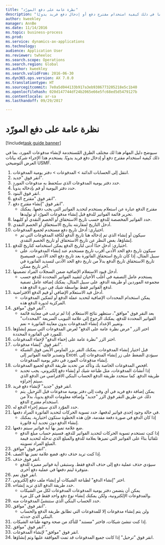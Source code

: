 ```yaml
--- 
title: "نظرة عامة على دفع المورّد"
description: "سيوضح دليل المهام هذا لك مختلف الطرق المُستخدمة لإنشاء مدفوعات المورد، بما في ذلك كيفية استخدام مقترح دفع أو إدخال دفع فريد يدويًا."
author: kweekley
manager: AnnBe
ms.date: 11/14/2016
ms.topic: business-process
ms.prod: 
ms.service: dynamics-ax-applications
ms.technology: 
audience: Application User
ms.reviewer: twheeloc
ms.search.scope: Operations
ms.search.region: Global
ms.author: kweekley
ms.search.validFrom: 2016-06-30
ms.dyn365.ops.version: AX 7.0.0
ms.translationtype: HT
ms.sourcegitcommit: 7e0a5d044133b917a3eb9386773205218e5c1b40
ms.openlocfilehash: 020d147744df24b2065e66e5fc68ed5d5479127b
ms.contentlocale: ar-sa
ms.lasthandoff: 09/29/2017

---
```

# <a name="vendor-payment-overview"></a>نظرة عامة على دفع المورّد

[!include[task guide banner](../../includes/task-guide-banner.md)]

سيوضح دليل المهام هذا لك مختلف الطرق المُستخدمة لإنشاء مدفوعات المورد، بما في ذلك كيفية استخدام مقترح دفع أو إدخال دفع فريد يدويًا. يستخدم هذا الإجراء شركة بيانات العرض التوضيحي USMF.

1. انتقل إلى الحسابات الدائنة > المدفوعات‬ > دفتر يومية المدفوعات‬‬.
2. انقر فوق "جديد".
3. حدد دفتر يومية المدفوعات الذي ستُحفظ به مدفوعات المورد. 
4. حدد دفتر اليومية أو قم بإدخاله يدوياً.
5. انقر فوق البنود.
6. انقر فوق "مقترح الدفع".
7. انقر فوق "إنشاء مقترح دفع".
    * مقترح الدفع عبارة عن استعلام يستخدم لتحديد الفواتير التي يجب دفعها. يمكنك تحرير قائمة الفواتير للدفع قبل إنشاء مدفوعات المورّد أو توليدها.  
8. حدد الفواتير المخصصة للدفع حسب تاريخ الاستحقاق أو الخصم النقدي أو كليهما. 
9. أدخل التاريخ لمقارنته بتاريخ الاستحقاق أو الخصم النقدي. 
10. اختياري: أدخل تاريخ دفع مستخدم لجميع المدفوعات.
    * سيكون أو إنشاء الذي تم إدخاله هنا تاريخ الدفع لكافة المدفوعات التي تم إنشاؤها، بغض النظر عن تاريخ الاستحقاق أو تاريخ الخصم النقدي.  
11. اختياري: أدخل حدًا أدنى لتاريخ الدفع يمكن استخدامه كتاريخ للدفع.
    * سيكون تاريخ دفع الحد الأدنى أقرب تاريخ مستخدم عند إنشاء المدفوعات. على سبيل المثال، إذا كان تاريخ استحقاق الفاتورة بعد تاريخ دفع الحد الأدنى، فسيصبح تاريخ الاستحقاق تاريخ الدفع بدلاً من تاريخ دفع الحد الأدنى لتسديد الفاتورة في آخر تاريخ ممكن.  
12. أدخل قيود الاستعلام الإضافية ضمن السجلات المراد تضمينها.
    * يستخدم عامل التصفية في أغلب الأحيان لتقييد الفواتير المحددة للدفع حسب مجموعة الموردين أو طريقة الدفع. على سبيل المثال، يمكنك إضافة عامل تصفية لدفع الفواتير فقط بواسطة شيك في دورة الدفع هذه.  
13. أدخل قيد الاستعلام الإضافي أو قيم الدفع الافتراضية. 
    * يمكن استخدام المحددات الإضافية لتحديد عملة الدفع أو لتمكين المدفوعات المركزية لدورة الدفع هذه.  
14. انقر فوق "موافق".
    * بعد النقر فوق "موافق"، ستظهر نتائج الاستعلام. إذا لم ترغب في معاينة قائمة الفواتير المحددة للدفع، يمكنك الرجوع إلى علامة التبويب السريعة "المحددات" وتغيير الإعداد إنشاء المدفوعات بدون معاينة الفاتورة‬ = نعم.  
15. اختر الزر "عرض نظرة عامة على الدفع" لعرض المدفوعات التي سيتم إنشاؤها للمورد في الفاتورة المحددة.
16. اختر الزر "نظرة عامة على إخفاء الدفع" لإخفاء المدفوعات. 
17. انقر فوق "إنشاء مدفوعات".
    * قبل اختيار إنشاء المدفوعات، يمكنك النقر بزر الماوس الأيمن فوق الشبكة وتصدير قائمة الفواتير إلى Excel. سيؤدي الضغط على زر إنشاء المدفوعات إلى إنشاء مدفوعات المورد في دفتر يومية المدفوعات.  
18. افحص المدفوعات الخاصة بك وتأكد من تحديد طريقة الدفع لجميع المدفوعات. 
    * إذا أنشأتَ المدفوعات، مثل طباعة شيك أو إنشاء دفع إلكتروني، يجب تحديد طريقة الدفع. كما ستحدد طريقة الدفع الحساب البنكي الافتراضي من الدفع الذي سيتم إجراؤه.  
19. انقر فوق "جديد" لإنشاء دفع فريد.
    * يمكن إضافة دفع فريد في أي وقت إلى دفتر يومية مدفوعات قبل الترحيل. يتم ذلك عن طريق النقر فوق الزر "جديد" وإضافة معلومات الدفع يدوياً، بدلاً من استخدام مقترح الدفع.  
20. حدد الموّرد الذي سيتم إجراء الدفع له.
21. في حالة وجود إحدى فواتير لدفعها، حدد تسوية الحركات لتحديد الفاتورة المراد دفعها.
    * إذا كان الدفع في صورة دفعة مقدمة، فإن هذه الخطوة ستكون اختيارية. يمكنك إنشاء الدفع دون تحديد أية فاتورة.  
22. ضع علامة تميز بها أية فواتير سيتم دفعها.
    * إذا كنت تستخدم تسوية الحركات لتحديد الفواتير للدفع، فسيتم حساب مبلغ الدفع تلقائياً بناءً على الفواتير التي تميزها بعلامة للدفع والمبلغ الذي تدخلَه لتحديد قيمة المبلغ المراد تسويته.  
23. انقر فوق "موافق".
24. إذا كنت تريد حذف دفع، فضع علامة تميز بها الصف.
25. انقر فوق حذف.
    * سيؤدي حذف عملية دفع إلى حذف الدفع فقط. وستبقى أية فواتير مميزة للدفع متوفرة ليتم دفعها في عملية دفع أخرى.  
26. انقر فوق نعم.
27. اختر "إنشاء الدفع" لطباعة الشيكات أو إنشاء ملف دفع إلكتروني.
28. حدد طريقة الدفع الذي تريد إنشاءه.
    * يمكن أن يتضمن دفتر يومية المدفوعات المدفوعات لكل من الشيكات والمدفوعات الإلكترونية، ولكن يمكنك إنشاء نوع دفع واحد فقط في كل مرة.  
29. حدد الحساب البنكي الذي ستنشئُ المدفوعات منه.
30. انقر فوق "موافق".
    * ولن يتم إنشاء مدفوعات إلا للمدفوعات التي تطابق طريقة الدفع والحساب البنكي الذي حددتَه.  
31. إذا كنت تنشئ شيكات، فاختر "مستند" للتأكد من صحة وجهة طباعة الشيكات.
32. انقر فوق "موافق".
33. انقر فوق "موافق" لإنشاء المدفوعات.
34. انقر فوق "ترحيل" إذا كانت جميع المدفوعات قد تمت الموافقة عليها وتم إنشاؤها. 


